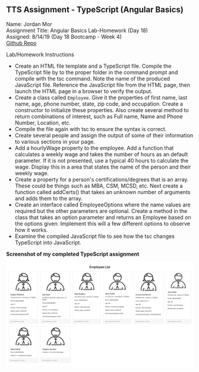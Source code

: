 ## TTS Assignment - TypeScript (Angular Basics)

Name: Jordan Mor  
Assignment Title: Angular Basics Lab-Homework (Day 18)  
Assigned: 8/14/19 (Day 18 Bootcamp - Week 4)  
[Github Repo](https://github.com/jordanmor/tts-js-assignments) 

Lab/Homework Instructions  
- Create an HTML file template and a TypeScript file. Compile the TypeScript file by to the proper folder in the command prompt and compile with the tsc command. Note the name of the produced JavaScript file. Reference the JavaScript file from the HTML page, then launch the HTML page in a browser to verify the output.
- Create a class called `Employee`. Give it the properties of first name, last name, age, phone number, state, zip code, and occupation. Create a constructor to initialize these properties. Also create several method to return combinations of interest, such as Full name, Name and Phone Number, Location, etc.
- Compile the file again with tsc to ensure the syntax is correct.
- Create several people and assign the output of some of their information to various sections in your page.
- Add a hourlyWage property to the employee. Add a function that calculates a weekly wage and takes the number of hours as an default parameter. If it is not presented, use a typical 40 hours to calculate the wage. Display this in a area that states the name of the person and their weekly wage.
- Create a property for a person's certifications/degrees that is an array. These could be things such as MBA, CSM, MCSD, etc. Next create a function called addCerts() that takes an unknown number of arguments and adds them to the array.
- Create an interface called EmployeeOptions where the name values are required but the other parameters are optional. Create a method in the class that takes an option parameter and returns an Employee based on the options given. Implement this will a few different options to observe how it works.
- Examine the compiled JavaScript file to see how the tsc changes TypeScript into JavaScript.

**Screenshot of my completed TypeScript assignment**  

![TypeScript Assignment Screen Shot](/images/typescript-screenshot.png)